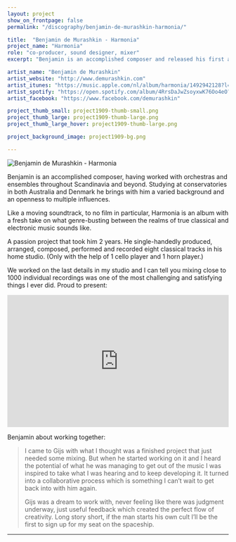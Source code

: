 ```yaml
---
layout: project
show_on_frontpage: false
permalink: "/discography/benjamin-de-murashkin-harmonia/"

title:  "Benjamin de Murashkin - Harmonia"
project_name: "Harmonia"
role: "co-producer, sound designer, mixer"
excerpt: "Benjamin is an accomplished composer and released his first album Harmonia."

artist_name: "Benjamin de Murashkin"
artist_website: "http://www.demurashkin.com"
artist_itunes: "https://music.apple.com/nl/album/harmonia/1492942128?l=en"
artist_spotify: "https://open.spotify.com/album/4RrsDaJwZsoyxwK76Oo4eO?si=rj-aKP2zRMmlnlulnH5OvA"
artist_facebook: "https://www.facebook.com/demurashkin"

project_thumb_small: project1909-thumb-small.png
project_thumb_large: project1909-thumb-large.png
project_thumb_large_hover: project1909-thumb-large.png

project_background_image: project1909-bg.png

---
```


![Benjamin de Murashkin - Harmonia](../../img/project1909-image01.png)

Benjamin is an accomplished composer, having worked with orchestras and ensembles throughout Scandinavia and beyond. Studying at conservatories in both Australia and Denmark he brings with him a varied background and an openness to multiple influences.

Like a moving soundtrack, to no film in particular, Harmonia is an album with a fresh take on what genre-busting between the realms of true classical and electronic music sounds like. 

A passion project that took him 2 years. He single-handedly produced, arranged, composed, performed and recorded eight classical tracks in his home studio. (Only with the help of 1 cello player and 1 horn player.) 

We worked on the last details in my studio and I can tell you mixing close to 1000 individual recordings was one of the most challenging and satisfying things I ever did. Proud to present:

<iframe src="https://open.spotify.com/embed/album/4RrsDaJwZsoyxwK76Oo4eO" width="100%" height="300" frameborder="0" allowtransparency="true" allow="encrypted-media"></iframe>

Benjamin about working together:
<blockquote>
<p>I came to Gijs with what I thought was a finished project that just needed some mixing. But when he started working on it and I heard the potential of what he was managing to get out of the music I was inspired to take what I was hearing and to keep developing it. It turned into a collaborative process which is something I can’t wait to get back into with him again.</p>
<p>Gijs was a dream to work with, never feeling like there was judgment underway, just useful feedback which created the perfect flow of creativity. Long story short, if the man starts his own cult I’ll be the first to sign up for my seat on the spaceship.</p>
</blockquote>



---